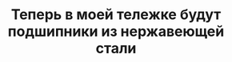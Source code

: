 ---
title: 'Теперь в моей тележке будут подшипники из нержавеющей стали'
location: 'Река Томь. Село Балыкса, Аскизский район, Республика Хакасия, Россия'
categories: [as-the-first-settlers]
tags: [all, 2016]
---